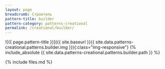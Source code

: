 ```yaml
---
layout: page
breadcrumb: Строитель
pattern-title: builder
pattern-category: patterns-creational
permalink: /creational/builder/
---
```

![{{ page.pattern-title }}]({{ site.baseurl }}{{ site.data.patterns-creational.patterns.builder.img }}){:class="img-responsive"}
{% include_absolute {{ site.data.patterns-creational.patterns.builder.path }} %}

{% include files.md %}
